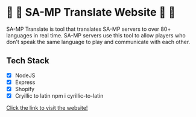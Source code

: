 # 🚀 🎉 SA-MP Translate Website 🚀 🎉

SA-MP Translate is tool that translates SA-MP servers to over 80+ languages in real time. SA-MP servers use this tool to allow players who don't speak the same language to play and communicate with each other.


## Tech Stack
- [x] NodeJS
- [x] Express
- [x] Shopify
- [x] Cryillic to latin npm i cyrillic-to-latin

[Click the link to visit the website!](https://www.sa-mp-translate.com/ "SA-MP-Translate's Homepage")

